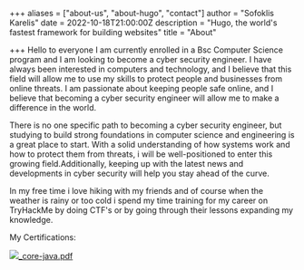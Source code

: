 +++
aliases = ["about-us", "about-hugo", "contact"]
author = "Sofoklis Karelis"
date = 2022-10-18T21:00:00Z
description = "Hugo, the world's fastest framework for building websites"
title = "About"

+++
Hello to everyone I am currently enrolled in a Bsc Computer Science program and I am looking to become a cyber security engineer. I have always been interested in computers and technology, and I believe that this field will allow me to use my skills to protect people and businesses from online threats. I am passionate about keeping people safe online, and I believe that becoming a cyber security engineer will allow me to make a difference in the world.

There is no one specific path to becoming a cyber security engineer, but studying to build strong foundations in computer science and engineering is a great place to start. With a solid understanding of how systems work and how to protect them from threats, i will be well-positioned to enter this growing field.Additionally, keeping up with the latest news and developments in cyber security will help you stay ahead of the curve.

In my free time i love hiking with my friends and of course when the weather is rainy or too cold i spend my time training for my career on TryHackMe by doing CTF's or by going through their lessons expanding my knowledge.

My Certifications:

![](/uploads/thm-qhxj0dddpe.png)[_core-java.pdf](/uploads/_core-java.pdf "_core-java.pdf")